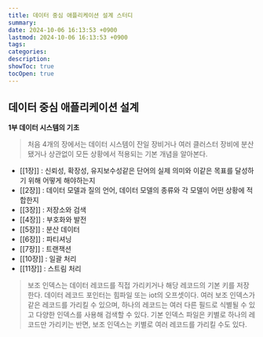 ```yaml
---
title: 데이터 중심 애플리케이션 설계 스터디
summary: 
date: 2024-10-06 16:13:53 +0900
lastmod: 2024-10-06 16:13:53 +0900
tags: 
categories: 
description: 
showToc: true
tocOpen: true
---
```


## 데이터 중심 애플리케이션 설계

**1부 데이터 시스템의 기초**

> 처음 4개의 장에서는 데이터 시스템이 잔일 장비거나 여러 클러스터 장비에 분산됐거나 상관없이 모든 상황에서 적용되는 기본 개념을 알아본다.

- [[1장]] : 신뢰성, 확장성, 유지보수성같은 단어의 실제 의미와 이같은 목표를 달성하기 위해 어떻게 해야하는지
- [[2장]] : 데이터 모델과 질의 언어, 데이터 모델의 종류와 각 모델이 어떤 상황에 적합한지
- [[3장]] : 저장소와 검색
- [[4장]] : 부호화와 발전
- [[5장]] : 분산 데이터
- [[6장]] : 파티셔닝
- [[7장]] : 트랜잭션
- [[10장]] : 일괄 처리
- [[11장]] : 스트림 처리

> 보조 인덱스는 데이터 레코드를 직접 가리키거나 해당 레코드의 기본 키를 저장한다. 데이터 레코드 포인터는 힘파일 또는 iot의 오프셋이다.
> 여러 보조 인덱스가 같은 레코드를 가리킬 수 있으며, 하나의 레코드는 여러 다른 필드로 식별될 수 있고 다양한 인덱스를 사용해 검색할 수 있다.
> 기본 인덱스 파일은 키별로 하나의 레코드만 가리키는 반면, 보조 인덱스는 키별로 여러 레코드를 가리킬 수도 있다.
